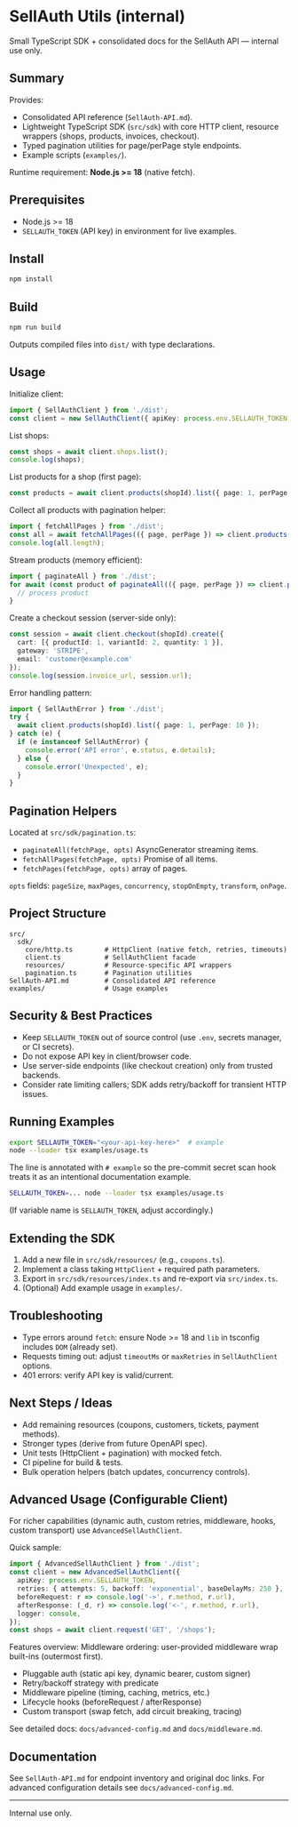 # SellAuth Utils (internal)

Small TypeScript SDK + consolidated docs for the SellAuth API — internal use only.

## Summary
Provides:
- Consolidated API reference (`SellAuth-API.md`).
- Lightweight TypeScript SDK (`src/sdk`) with core HTTP client, resource wrappers (shops, products, invoices, checkout).
- Typed pagination utilities for page/perPage style endpoints.
- Example scripts (`examples/`).

Runtime requirement: **Node.js >= 18** (native fetch).

## Prerequisites
- Node.js >= 18
- `SELLAUTH_TOKEN` (API key) in environment for live examples.

## Install
```bash
npm install
```

## Build
```bash
npm run build
```
Outputs compiled files into `dist/` with type declarations.

## Usage
Initialize client:
```ts
import { SellAuthClient } from './dist';
const client = new SellAuthClient({ apiKey: process.env.SELLAUTH_TOKEN! });
```

List shops:
```ts
const shops = await client.shops.list();
console.log(shops);
```

List products for a shop (first page):
```ts
const products = await client.products(shopId).list({ page: 1, perPage: 20 });
```

Collect all products with pagination helper:
```ts
import { fetchAllPages } from './dist';
const all = await fetchAllPages(({ page, perPage }) => client.products(shopId).list({ page, perPage }), { pageSize: 100 });
console.log(all.length);
```

Stream products (memory efficient):
```ts
import { paginateAll } from './dist';
for await (const product of paginateAll(({ page, perPage }) => client.products(shopId).list({ page, perPage }), { pageSize: 50 })) {
  // process product
}
```

Create a checkout session (server-side only):
```ts
const session = await client.checkout(shopId).create({
  cart: [{ productId: 1, variantId: 2, quantity: 1 }],
  gateway: 'STRIPE',
  email: 'customer@example.com'
});
console.log(session.invoice_url, session.url);
```

Error handling pattern:
```ts
import { SellAuthError } from './dist';
try {
  await client.products(shopId).list({ page: 1, perPage: 10 });
} catch (e) {
  if (e instanceof SellAuthError) {
    console.error('API error', e.status, e.details);
  } else {
    console.error('Unexpected', e);
  }
}
```

## Pagination Helpers
Located at `src/sdk/pagination.ts`:
- `paginateAll(fetchPage, opts)` AsyncGenerator streaming items.
- `fetchAllPages(fetchPage, opts)` Promise of all items.
- `fetchPages(fetchPage, opts)` array of pages.

`opts` fields: `pageSize`, `maxPages`, `concurrency`, `stopOnEmpty`, `transform`, `onPage`.

## Project Structure
```
src/
  sdk/
    core/http.ts        # HttpClient (native fetch, retries, timeouts)
    client.ts           # SellAuthClient facade
    resources/          # Resource-specific API wrappers
    pagination.ts       # Pagination utilities
SellAuth-API.md         # Consolidated API reference
examples/               # Usage examples
```

## Security & Best Practices
- Keep `SELLAUTH_TOKEN` out of source control (use `.env`, secrets manager, or CI secrets).
- Do not expose API key in client/browser code.
- Use server-side endpoints (like checkout creation) only from trusted backends.
- Consider rate limiting callers; SDK adds retry/backoff for transient HTTP issues.

## Running Examples
```bash
export SELLAUTH_TOKEN="<your-api-key-here>"  # example
node --loader tsx examples/usage.ts
```
The line is annotated with `# example` so the pre-commit secret scan hook treats it as an intentional documentation example.
```bash
SELLAUTH_TOKEN=... node --loader tsx examples/usage.ts
```
(If variable name is `SELLAUTH_TOKEN`, adjust accordingly.)

## Extending the SDK
1. Add a new file in `src/sdk/resources/` (e.g., `coupons.ts`).
2. Implement a class taking `HttpClient` + required path parameters.
3. Export in `src/sdk/resources/index.ts` and re-export via `src/index.ts`.
4. (Optional) Add example usage in `examples/`.

## Troubleshooting
- Type errors around `fetch`: ensure Node >= 18 and `lib` in tsconfig includes `DOM` (already set).
- Requests timing out: adjust `timeoutMs` or `maxRetries` in `SellAuthClient` options.
- 401 errors: verify API key is valid/current.

## Next Steps / Ideas
- Add remaining resources (coupons, customers, tickets, payment methods).
- Stronger types (derive from future OpenAPI spec).
- Unit tests (HttpClient + pagination) with mocked fetch.
- CI pipeline for build & tests.
- Bulk operation helpers (batch updates, concurrency controls).

## Advanced Usage (Configurable Client)
For richer capabilities (dynamic auth, custom retries, middleware, hooks, custom transport) use `AdvancedSellAuthClient`.

Quick sample:
```ts
import { AdvancedSellAuthClient } from './dist';
const client = new AdvancedSellAuthClient({
  apiKey: process.env.SELLAUTH_TOKEN,
  retries: { attempts: 5, backoff: 'exponential', baseDelayMs: 250 },
  beforeRequest: r => console.log('->', r.method, r.url),
  afterResponse: (_d, r) => console.log('<-', r.method, r.url),
  logger: console,
});
const shops = await client.request('GET', '/shops');
```

Features overview:
Middleware ordering: user-provided middleware wrap built-ins (outermost first).
- Pluggable auth (static api key, dynamic bearer, custom signer)
- Retry/backoff strategy with predicate
- Middleware pipeline (timing, caching, metrics, etc.)
- Lifecycle hooks (beforeRequest / afterResponse)
- Custom transport (swap fetch, add circuit breaking, tracing)

See detailed docs: `docs/advanced-config.md` and `docs/middleware.md`.

## Documentation
See `SellAuth-API.md` for endpoint inventory and original doc links. For advanced configuration details see `docs/advanced-config.md`.

---
Internal use only.
